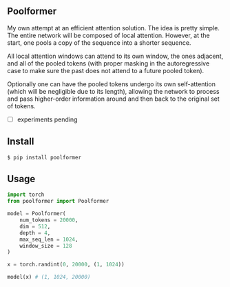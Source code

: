 ## Poolformer

My own attempt at an efficient attention solution. The idea is pretty simple. The entire network will be composed of local attention. However, at the start, one pools a copy of the sequence into a shorter sequence.

All local attention windows can attend to its own window, the ones adjacent, and all of the pooled tokens (with proper masking in the autoregressive case to make sure the past does not attend to a future pooled token).

Optionally one can have the pooled tokens undergo its own self-attention (which will be negligible due to its length), allowing the network to process and pass higher-order information around and then back to the original set of tokens.

- [ ] experiments pending

## Install

```bash
$ pip install poolformer
```

## Usage

```python
import torch
from poolformer import Poolformer

model = Poolformer(
    num_tokens = 20000,
    dim = 512,
    depth = 4,
    max_seq_len = 1024,
    window_size = 128
)

x = torch.randint(0, 20000, (1, 1024))

model(x) # (1, 1024, 20000)
```
